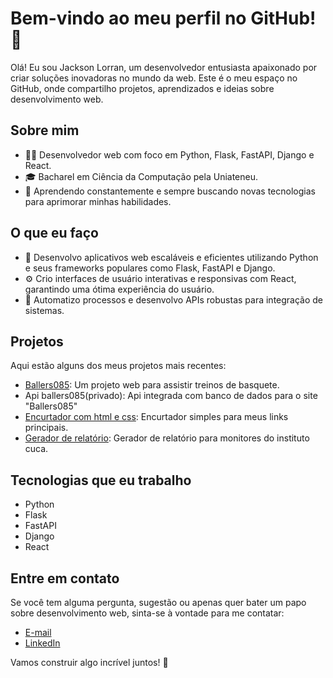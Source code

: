 # Bem-vindo ao meu perfil no GitHub! 👋

Olá! Eu sou Jackson Lorran, um desenvolvedor entusiasta apaixonado por criar soluções inovadoras no mundo da web. Este é o meu espaço no GitHub, onde compartilho projetos, aprendizados e ideias sobre desenvolvimento web.

## Sobre mim

- 👨‍💻 Desenvolvedor web com foco em Python, Flask, FastAPI, Django e React.
- 🎓 Bacharel em Ciência da Computação pela Uniateneu.
- 🌱 Aprendendo constantemente e sempre buscando novas tecnologias para aprimorar minhas habilidades.

## O que eu faço

- 🚀 Desenvolvo aplicativos web escaláveis e eficientes utilizando Python e seus frameworks populares como Flask, FastAPI e Django.
- ⚙️ Crio interfaces de usuário interativas e responsivas com React, garantindo uma ótima experiência do usuário.
- 🔧 Automatizo processos e desenvolvo APIs robustas para integração de sistemas.

## Projetos

Aqui estão alguns dos meus projetos mais recentes:

- [Ballers085](https://ballers085.vercel.app): Um projeto web para assistir treinos de basquete.
- Api ballers085(privado): Api integrada com banco de dados para o site "Ballers085"
- [Encurtador com html e css](https://encurtador-simples.vercel.app/): Encurtador simples para meus links principais.
- [Gerador de relatório](https://flask-cuca.vercel.app/): Gerador de relatório para monitores do instituto cuca.

## Tecnologias que eu trabalho

- Python
- Flask
- FastAPI
- Django
- React

## Entre em contato

Se você tem alguma pergunta, sugestão ou apenas quer bater um papo sobre desenvolvimento web, sinta-se à vontade para me contatar:

- [E-mail](jackson.nasc20@gmail.com)
- [LinkedIn](https://www.linkedin.com/in/jackson-nascimento-bb4454205/)

Vamos construir algo incrível juntos! 🚀
